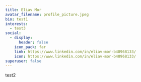 ```yaml
---
title: Eliav Mor
avatar_filename: profile_picture.jpeg
bio: test1
interests:
  - test3
social:
  - display:
      header: false
    icon_pack: far
    link: https://www.linkedin.com/in/eliav-mor-b48968133/
    icon: https://www.linkedin.com/in/eliav-mor-b48968133/
superuser: false
---
```

test2